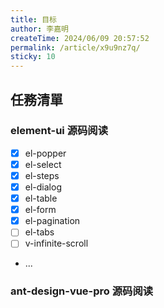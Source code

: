 ```yaml
---
title: 目标
author: 李嘉明
createTime: 2024/06/09 20:57:52
permalink: /article/x9u9nz7q/
sticky: 10
---
```


## 任務清單

### element-ui 源码阅读
- [X] el-popper
- [X] el-select
- [X] el-steps
- [X] el-dialog
- [X] el-table
- [X] el-form
- [X] el-pagination
- [ ] el-tabs
- [ ] v-infinite-scroll
- ...
### ant-design-vue-pro 源码阅读